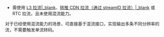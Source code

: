 - 需使用 [L3 拉流\|_blank](!Publisher_Player_Advanced/Low_Latency_Live)、[转推 CDN 拉流（通过 streamID 拉流）\|_blank](!hybrid_hierarchical_delivery_system-Publisher_Player_Advanced/RelayToCDN) 或 RTC 拉流，且未使用混流能力。

<div class="mk-hint">

对于已经使用混流能力的场景，可直接基于混流接口，实现输出多条不同分辨率的流，不需要触发单流转码。
</div>





